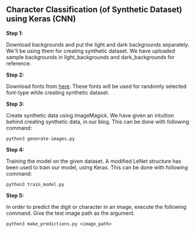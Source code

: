 ## Character Classification (of Synthetic Dataset) using Keras (CNN)

**Step 1:**

Download backgrounds and put the light and dark backgrounds separately. We'll be using them for creating synthetic dataset. We have uploaded sample backgrounds in light_backgrounds and dark_backgrounds for reference. 

**Step 2:**

Download fonts from [here](https://fonts.google.com/). These fonts will be used for randomly selected font-type while creating synthetic dataset. 

**Step 3:**

Create synthetic data using ImageMagick. We have given an intuition behind creating synthetic data, in our blog. This can be done with following command:

`python3 generate-images.py` 

**Step 4:** 

Training the model on the given dataset. A modified LeNet structure has been used to train our model, using Keras. This can be done with following command:

`python3 train_model.py`

**Step 5:**

In order to predict the digit or character in an image, execute the following command. Give the test image path as the argument. 

`python3 make_predictions.py <image_path>`
